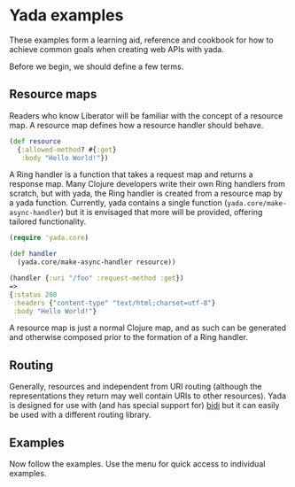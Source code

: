 # Yada examples

These examples form a learning aid, reference and cookbook for how to achieve common goals when creating web APIs with yada.

Before we begin, we should define a few terms.

## Resource maps

Readers who know Liberator will be familiar with the concept of a
resource map. A resource map defines how a resource handler should
behave.

```clojure
(def resource
  {:allowed-method? #{:get}
   :body "Hello World!"})
```

A Ring handler is a function that takes a request map and returns a
response map. Many Clojure developers write their own Ring handlers from
scratch, but with yada, the Ring handler is created from a resource map
by a yada function. Currently, yada contains a single function
(`yada.core/make-async-handler`) but it is envisaged that more will be
provided, offering tailored functionality.

```clojure
(require 'yada.core)

(def handler
  (yada.core/make-async-handler resource))

(handler {:uri "/foo" :request-method :get})
=>
{:status 200
 :headers {"content-type" "text/html;charset=utf-8"}
 :body "Hello World!"}

```

A resource map is just a normal Clojure map, and as such can be
generated and otherwise composed prior to the formation of a Ring
handler.

## Routing

Generally, resources and independent from URI routing (although the
representations they return may well contain URIs to other
resources). Yada is designed for use with (and has special support for)
[bidi](https://github.com/juxt/bidi) but it can easily be used with a different
routing library.

## Examples

Now follow the examples. Use the menu for quick access to individual examples.
